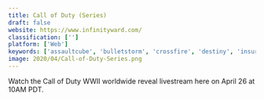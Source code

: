 ```yaml
---
title: Call of Duty (Series)
draft: false 
website: https://www.infinityward.com/
classification: ['']
platform: ['Web']
keywords: ['assaultcube', 'bulletstorm', 'crossfire', 'destiny', 'insurgency', 'overwatch', 'team_fortress_2', 'warframe']
image: 2020/04/Call-of-Duty-Series.png
---
```

Watch the Call of Duty WWII worldwide reveal livestream here on April 26 at 10AM PDT.